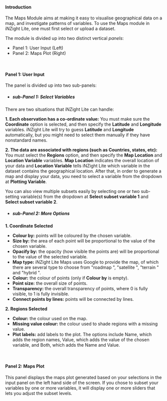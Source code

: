 <h4> Introduction </h4>

The Maps Module aims at making it easy to visualise geographical data on a map, and investigate patterns of variables. To use the Maps module in iNZight Lite, one must first select or upload a dataset.

The module is divided up into two distinct vertical _panels_:

- Panel 1: User Input (Left)
- Panel 2: Maps Plot (Right)

<br>

<h4> Panel 1: User Input </h4>
The panel is divided up into two sub-panels:

- <h5>sub-Panel 1: Select Variables</h5>

There are two situations that iNZight Lite can handle:

**1. Each observation has a co-ordinate value:** You must make sure the **Coordinate** option is selected, and then specify the **Latitude** and **Longitude** variables. iNZight Lite will try to guess **Latitude** and **Longitude** automatically, but you might need to select them manually if they have nonstandard names.

**2. The data are associated with regions (such as Countries, states, etc):** You must select the **Regions** option, and then specify the **Map Location** and **Location Variable** variables. **Map Location** indicates the overall location of your data and **Location Variable** tells iNZight Lite which variable in the dataset contains the geographical location. After that, in order to generate a map and display your data, you need to select a variable from the dropdown at **Plotting Variable**.

You can also view multiple subsets easily by selecting one or two sub-setting variable(s) from the dropdown at **Select subset variable 1** and **Select subset variable 2**.

- <h5>sub-Panel 2: More Options</h5>

**1. Coordinate Selected**

- **Colour by:** points will be coloured by the chosen variable.
- **Size by:** the area of each point will be proportional to the value of the chosen variable.
- **Opacify by:** the opacity (how visible the points are) will be proportional to the value of the selected variable.
- **Map type:** iNZight Lite Maps uses Google to provide the map, of which there are several type to choose from "roadmap ", "satellite ", "terrain " and "hybrid ".
- **Colour:** the colour of points (only if **Colour by** is empty).
- **Point size:** the overall size of points.
- **Transparency:** the overall transparency of points, where 0 is fully visible, to 1 is fully invisible.
- **Connect points by lines:** points will be connected by lines.

**2. Regions Selected**

- **Colour:** the colour used on the map.
- **Missing value colour:** the colour used to shade regions with a missing value.
- **Plot labels:** add labels to the plot. The options include Name, which adds the region names, Value, which adds the value of the chosen variable, and Both, which adds the Name and Value.

<br>

<h4> Panel 2: Maps Plot </h4>
This panel displays the maps plot generated based on your selections in the input panel on the left hand side of the screen. If you chose to subset your variables by one or more variables, it will display one or more sliders that lets you adjust the subset levels.
